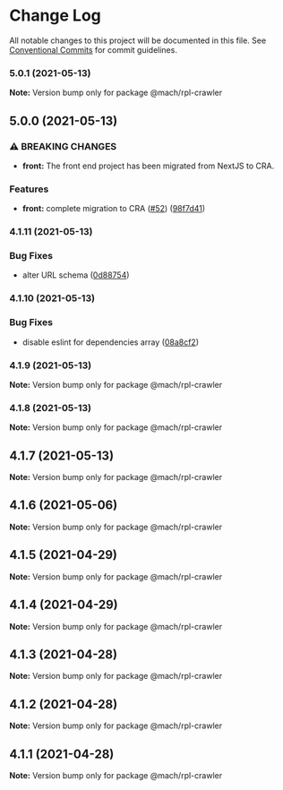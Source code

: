 # Change Log

All notable changes to this project will be documented in this file.
See [Conventional Commits](https://conventionalcommits.org) for commit guidelines.

### 5.0.1 (2021-05-13)

**Note:** Version bump only for package @mach/rpl-crawler





## 5.0.0 (2021-05-13)


### ⚠ BREAKING CHANGES

* **front:** The front end project has been migrated from NextJS to CRA.

### Features

* **front:** complete migration to CRA ([#52](https://github.com/jpedroh/mach/issues/52)) ([98f7d41](https://github.com/jpedroh/mach/commit/98f7d41783bc62b76a2fd3fc4007dd76f3517c8f))



### 4.1.11 (2021-05-13)


### Bug Fixes

* alter URL schema ([0d88754](https://github.com/jpedroh/mach/commit/0d88754af0d5e3714d8a539f3fab52152a98c3d0))



### 4.1.10 (2021-05-13)


### Bug Fixes

* disable eslint for dependencies array ([08a8cf2](https://github.com/jpedroh/mach/commit/08a8cf270dcff669fceead550494ef2f8b2c4f6f))



### 4.1.9 (2021-05-13)

**Note:** Version bump only for package @mach/rpl-crawler





### 4.1.8 (2021-05-13)

**Note:** Version bump only for package @mach/rpl-crawler





## 4.1.7 (2021-05-13)

**Note:** Version bump only for package @mach/rpl-crawler





## 4.1.6 (2021-05-06)

**Note:** Version bump only for package @mach/rpl-crawler





## 4.1.5 (2021-04-29)

**Note:** Version bump only for package @mach/rpl-crawler





## 4.1.4 (2021-04-29)

**Note:** Version bump only for package @mach/rpl-crawler





## 4.1.3 (2021-04-28)

**Note:** Version bump only for package @mach/rpl-crawler





## 4.1.2 (2021-04-28)

**Note:** Version bump only for package @mach/rpl-crawler





## 4.1.1 (2021-04-28)

**Note:** Version bump only for package @mach/rpl-crawler

